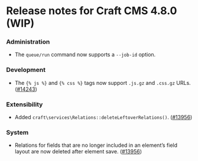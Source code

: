 # Release notes for Craft CMS 4.8.0 (WIP)

### Administration
- The `queue/run` command now supports a `--job-id` option.

### Development
- The `{% js %}` and `{% css %}` tags now support `.js.gz` and `.css.gz` URLs. ([#14243](https://github.com/craftcms/cms/issues/14243))

### Extensibility
- Added `craft\services\Relations::deleteLeftoverRelations()`. ([#13956](https://github.com/craftcms/cms/issues/13956))

### System
- Relations for fields that are no longer included in an element’s field layout are now deleted after element save. ([#13956](https://github.com/craftcms/cms/issues/13956))
